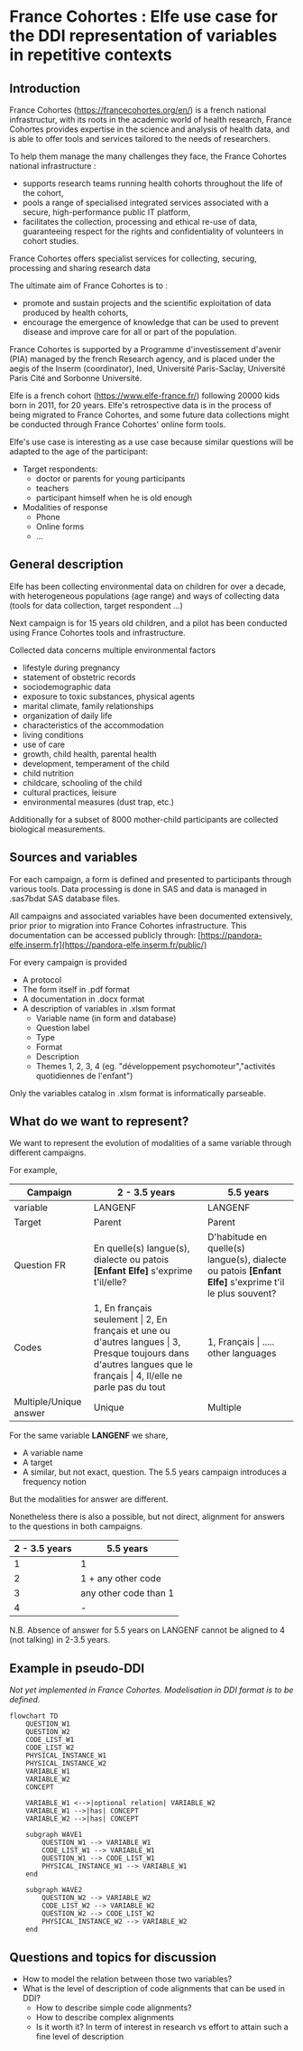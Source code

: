 # France Cohortes : Elfe use case for the DDI representation of variables in repetitive contexts

## Introduction


France Cohortes (https://francecohortes.org/en/) is a french national infrastructur, with its roots in the academic world of health research, France Cohortes provides expertise in the science and analysis of health data, and is able to offer tools and services tailored to the needs of researchers.

To help them manage the many challenges they face, the France Cohortes national infrastructure :
- supports research teams running health cohorts throughout the life of the cohort,
- pools a range of specialised integrated services associated with a secure, high-performance public IT platform,
- facilitates the collection, processing and ethical re-use of data, guaranteeing respect for the rights and confidentiality of volunteers in cohort studies.


France Cohortes offers specialist services for collecting, securing, processing and sharing research data

The ultimate aim of France Cohortes is to :

- promote and sustain projects and the scientific exploitation of data produced by health cohorts,
- encourage the emergence of knowledge that can be used to prevent disease and improve care for all or part of the population.

France Cohortes is supported by a Programme d'investissement d'avenir (PIA) managed by the french Research agency, and is placed under the aegis of the Inserm
(coordinator), Ined, Université Paris-Saclay, Université Paris Cité and Sorbonne Université.

Elfe is a french cohort (https://www.elfe-france.fr/) following 20000 kids born in 2011, for 20 years. Elfe's retrospective data is in the process of being migrated to France Cohortes, and some future data collections might be conducted through France Cohortes' online form tools.

Elfe's use case is interesting as a use case because similar questions will be adapted to the age of the participant:
- Target respondents:
  - doctor or parents for young participants
  - teachers
  - participant himself when he is old enough
- Modalities of response
  - Phone
  - Online forms
  - ...


## General description

Elfe has been collecting environmental data on children for over a decade, with heterogeneous populations (age range) and ways of collecting data (tools for data collection, target respondent ...)

Next campaign is for 15 years old children, and a pilot has been conducted using France Cohortes tools and infrastructure.

Collected data concerns multiple environmental factors

- lifestyle during pregnancy
- statement of obstetric records
- sociodemographic data
- exposure to toxic substances, physical agents
- marital climate, family relationships
- organization of daily life
- characteristics of the accommodation
- living conditions
- use of care
- growth, child health, parental health
- development, temperament of the child
- child nutrition
- childcare, schooling of the child
- cultural practices, leisure
- environmental measures (dust trap, etc.)

Additionally for a subset of  8000 mother-child participants are collected biological measurements.

## Sources and variables

For each campaign, a form is defined and presented to participants through various tools. Data processing is done in SAS and data is managed in .sas7bdat  SAS database files.

All campaigns and associated variables have been documented extensively, prior prior to migration into France Cohortes infrastructure. This documentation can be accessed publicly through: [https://pandora-elfe.inserm.fr](https://pandora-elfe.inserm.fr/public/)

For every campaign is provided

- A protocol
- The form itself in .pdf format
- A documentation in .docx format
- A description of variables in .xlsm format
  - Variable name (in form and database)
  - Question label
  - Type
  - Format
  - Description
  - Themes 1, 2, 3, 4 (eg. "développement psychomoteur","activités quotidiennes de l'enfant")

Only the variables catalog in .xlsm format is informatically parseable.


## What do we want to represent?

We want to represent the evolution of modalities of a same variable through different campaigns.



For example, 

| Campaign               | 2 - 3.5 years                                                | 5.5 years                                                    |
| ---------------------- | ------------------------------------------------------------ | ------------------------------------------------------------ |
| variable               | LANGENF                                                      | LANGENF                                                      |
| Target                 | Parent                                                       | Parent                                                       |
| Question FR            | En quelle(s) langue(s), dialecte ou patois **[Enfant Elfe]** s'exprime t'il/elle? | D'habitude en quelle(s) langue(s), dialecte ou patois **[Enfant Elfe]** s'exprime t'il le plus souvent? |
| Codes                  | 1, En français seulement \| 2, En français et une ou d'autres langues \| 3, Presque toujours dans d'autres langues que le français \| 4, Il/elle ne parle pas du tout | 1, Français \| ..... other languages                         |
| Multiple/Unique answer | Unique                                                       | Multiple                                                     |



For the same variable **LANGENF** we share,

- A variable name
- A target
- A similar, but not exact, question. The 5.5 years campaign introduces a frequency notion

But the modalities for answer are different.

Nonetheless there is also a possible, but not direct, alignment for answers to the questions in both campaigns.

| 2 - 3.5 years | 5.5 years             |
| ------------- | --------------------- |
| 1             | 1                     |
| 2             | 1 + any other code    |
| 3             | any other code than 1 |
| 4             | -                     |

N.B. Absence of answer for 5.5 years on LANGENF  cannot be aligned to 4 (not talking) in 2-3.5 years.



## Example in pseudo-DDI

*Not yet implemented in France Cohortes. Modelisation in DDI format is to be defined.*
```mermaid
flowchart TD
    QUESTION_W1
    QUESTION_W2
    CODE_LIST_W1
    CODE_LIST_W2
    PHYSICAL_INSTANCE_W1
    PHYSICAL_INSTANCE_W2
    VARIABLE_W1
    VARIABLE_W2
    CONCEPT
    
    VARIABLE_W1 <-->|optional relation| VARIABLE_W2
    VARIABLE_W1 -->|has| CONCEPT
    VARIABLE_W2 -->|has| CONCEPT

    subgraph WAVE1
        QUESTION_W1 --> VARIABLE_W1
        CODE_LIST_W1 --> VARIABLE_W1
        QUESTION_W1 --> CODE_LIST_W1
        PHYSICAL_INSTANCE_W1 --> VARIABLE_W1
    end

    subgraph WAVE2
        QUESTION_W2 --> VARIABLE_W2
        CODE_LIST_W2 --> VARIABLE_W2
        QUESTION_W2 --> CODE_LIST_W2
        PHYSICAL_INSTANCE_W2 --> VARIABLE_W2
    end
```

## Questions and topics for discussion

- How to model the relation between those two variables? 
- What is the level of description of code alignments that can be used in DDI?
  - How to describe simple code alignments?
  - How to describe complex alignments
  - Is it worth it? In term of interest in research vs effort to attain such a fine level of description



